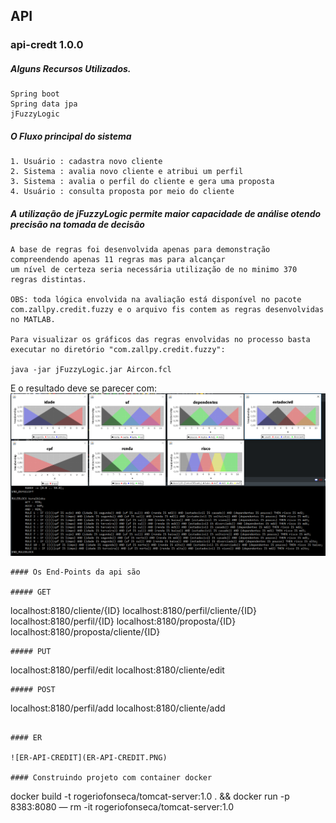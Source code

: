 ## API

### api-credt 1.0.0

##### Alguns Recursos Utilizados.
```
Spring boot
Spring data jpa
jFuzzyLogic
```
##### O Fluxo principal do sistema
```
1. Usuário : cadastra novo cliente
2. Sistema : avalia novo cliente e atribui um perfil
3. Sistema : avalia o perfil do cliente e gera uma proposta
4. Usuário : consulta proposta por meio do cliente
```
##### A utilização de jFuzzyLogic permite maior capacidade de análise otendo precisão na tomada de decisão
```
A base de regras foi desenvolvida apenas para demonstração compreendendo apenas 11 regras mas para alcançar 
um nível de certeza seria necessária utilização de no minimo 370 regras distintas.

OBS: toda lógica envolvida na avaliação está disponível no pacote com.zallpy.credit.fuzzy e o arquivo fis contem as regras desenvolvidas no MATLAB.

Para visualizar os gráficos das regras envolvidas no processo basta executar no diretório "com.zallpy.credit.fuzzy":

java -jar jFuzzyLogic.jar Aircon.fcl 

```
E o resultado deve se parecer com:
![FuzzyCredit](FuzzyCredit.PNG)
```
#### Os End-Points da api são 

##### GET
```
localhost:8180/cliente/{ID}
localhost:8180/perfil/cliente/{ID}
localhost:8180/perfil/{ID}
localhost:8180/proposta/{ID}
localhost:8180/proposta/cliente/{ID}
```
##### PUT
```
localhost:8180/perfil/edit
localhost:8180/cliente/edit
```
##### POST
```
localhost:8180/perfil/add
localhost:8180/cliente/add
```

#### ER

![ER-API-CREDIT](ER-API-CREDIT.PNG)

#### Construindo projeto com container docker

```
docker build -t rogeriofonseca/tomcat-server:1.0 . && docker run -p 8383:8080 — rm -it rogeriofonseca/tomcat-server:1.0
```
